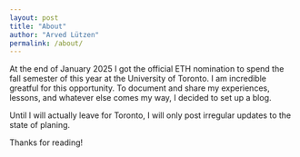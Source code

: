```yaml
---
layout: post
title: "About"
author: "Arved Lützen"
permalink: /about/
---
```


At the end of January 2025 I got the official ETH nomination to spend the fall semester of this year at the University of Toronto. I am incredible greatful for this opportunity. To document and share my experiences, lessons, and whatever else comes my way, I decided to set up a blog.

Until I will actually leave for Toronto, I will only post irregular updates to the state of planing.

Thanks for reading!

